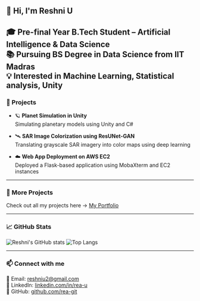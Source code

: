 ## 👋 Hi, I'm Reshni U

🎓 Pre-final Year B.Tech Student – Artificial Intelligence & Data Science  
📚 Pursuing BS Degree in Data Science from IIT Madras  
💡 Interested in Machine Learning, Statistical analysis, Unity
---

### 🚀 Projects

- 🪐 **Planet Simulation in Unity**  
  Simulating planetary models using Unity and C#

- 🛰️ **SAR Image Colorization using ResUNet-GAN**  
  Translating grayscale SAR imagery into color maps using deep learning

- ☁️ **Web App Deployment on AWS EC2**  
  Deployed a Flask-based application using MobaXterm and EC2 instances

---

### 📂 More Projects

Check out all my projects here → [My Portfolio](https://sites.google.com/view/reas-portfolio/my-projects)

---
### 📈 GitHub Stats

![Reshni's GitHub stats](https://github-readme-stats.vercel.app/api?username=rea-git&show_icons=true&theme=gruvbox)
![Top Langs](https://github-readme-stats.vercel.app/api/top-langs/?username=rea-git&layout=compact&theme=gruvbox)

---
### 📫 Connect with me

📧 Email: reshniu2@gmail.com  
🔗 LinkedIn: [linkedin.com/in/rea-u](https://linkedin.com/in/rea-u)  
🐙 GitHub: [github.com/rea-git](https://github.com/rea-git)
